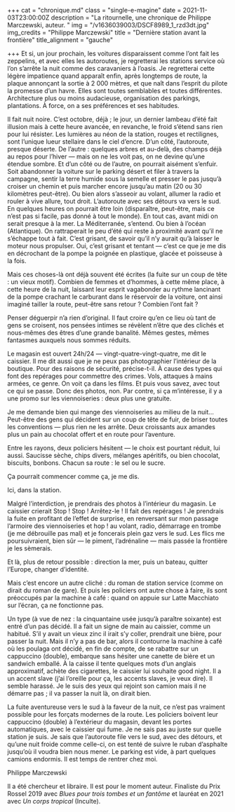 +++
cat = "chronique.md"
class = "single-e-magine"
date = 2021-11-03T23:00:00Z
description = "La ritournelle, une chronique de Philippe Marczewski, auteur. "
img = "/v1636039003/DSCF8989_1_rzd3dt.jpg"
img_credits = "Philippe Marczewski"
title = "Dernière station avant la frontière"
title_alignment = "gauche"

+++
Et si, un jour prochain, les voitures disparaissent comme l’ont fait les zeppelins, et avec elles les autoroutes, je regretterai les stations service où l’on s’arrête la nuit comme des caravaniers à l’oasis. Je regretterai cette légère impatience quand apparaît enfin, après longtemps de route, la plaque annonçant la sortie à 2 000 mètres, et que naît dans l’esprit du pilote la promesse d’un havre. Elles sont toutes semblables et toutes différentes. Architecture plus ou moins audacieuse, organisation des parkings, plantations. À force, on a ses préférences et ses habitudes. 

Il fait nuit noire. C’est octobre, déjà ; le jour, un dernier lambeau d’été fait illusion mais à cette heure avancée, en revanche, le froid s’étend sans rien pour lui résister. Les lumières au néon de la station, rouges et rectilignes, sont l’unique lueur stellaire dans le ciel d’encre. D’un côté, l’autoroute, presque déserte. De l’autre : quelques arbres et au-delà, des champs déjà au repos pour l’hiver — mais on ne les voit pas, on ne devine qu’une étendue sombre. Et d’un côté ou de l’autre, on pourrait aisément s’enfuir. Soit abandonner la voiture sur le parking désert et filer à travers la campagne, sentir la terre humide sous la semelle et presser le pas jusqu’à croiser un chemin et puis marcher encore jusqu’au matin (20 ou 30 kilomètres peut-être). Ou bien alors s’asseoir au volant, allumer la radio et rouler à vive allure, tout droit. L’autoroute avec ses détours va vers le sud. En quelques heures on pourrait être loin (disparaître, peut-être, mais ce n’est pas si facile, pas donné à tout le monde). En tout cas, avant midi on serait presque à la mer. La Méditerranée, s’entend. Ou bien à l’océan (Atlantique). On rattraperait le peu d’été qui reste à proximité avant qu’il ne s’échappe tout à fait. C’est grisant, de savoir qu’il n’y aurait qu’à laisser le moteur nous propulser. Oui, c’est grisant et tentant — c’est ce que je me dis en décrochant de la pompe la poignée en plastique, glacée et poisseuse à la fois. 

Mais ces choses-là ont déjà souvent été écrites (la fuite sur un coup de tête : un vieux motif). Combien de femmes et d’hommes, à cette même place, à cette heure de la nuit, laissant leur esprit vagabonder au rythme lancinant de la pompe crachant le carburant dans le réservoir de la voiture, ont ainsi imaginé tailler la route, peut-être sans retour ? Combien l’ont fait ? 

Penser déguerpir n’a rien d’original. Il faut croire qu’en ce lieu où tant de gens se croisent, nos pensées intimes se révèlent n’être que des clichés et nous-mêmes des êtres d’une grande banalité. Mêmes gestes, mêmes fantasmes auxquels nous sommes réduits. 

Le magasin est ouvert 24h/24 — vingt-quatre-vingt-quatre, me dit le caissier. Il me dit aussi que je ne peux pas photographier l’intérieur de la boutique. Pour des raisons de sécurité, précise-t-il. À cause des types qui font des repérages pour commettre des crimes. Vols, attaques à mains armées, ce genre. On voit ça dans les films. Et puis vous savez, avec tout ce qui se passe. Donc des photos, non. Par contre, si ça m’intéresse, il y a une promo sur les viennoiseries : deux plus une gratuite. 

Je me demande bien qui mange des viennoiseries au milieu de la nuit… Peut-être des gens qui décident sur un coup de tête de fuir, de briser toutes les conventions — plus rien ne les arrête. Deux croissants aux amandes plus un pain au chocolat offert et en route pour l’aventure.

Entre les rayons, deux policiers hésitent — le choix est pourtant réduit, lui aussi. Saucisse sèche, chips divers, mélanges apéritifs, ou bien chocolat, biscuits, bonbons. Chacun sa route : le sel ou le sucre. 

Ça pourrait commencer comme ça, je me dis. 

Ici, dans la station. 

Malgré l’interdiction, je prendrais des photos à l’intérieur du magasin. Le caissier crierait Stop ! Stop ! Arrêtez-le ! Il fait des repérages ! Je prendrais la fuite en profitant de l’effet de surprise, en renversant sur mon passage l’armoire des viennoiseries et hop ! au volant, radio, démarrage en trombe (je me débrouille pas mal) et je foncerais plein gaz vers le sud. Les flics me poursuivraient, bien sûr — le piment, l’adrénaline — mais passée la frontière je les sèmerais. 

Et là, plus de retour possible : direction la mer, puis un bateau, quitter l’Europe, changer d’identité. 

Mais c’est encore un autre cliché : du roman de station service (comme on dirait du roman de gare). Et puis les policiers ont autre chose à faire, ils sont préoccupés par la machine à café : quand on appuie sur Latte Macchiato sur l’écran, ça ne fonctionne pas. 

Un type (à vue de nez : la cinquantaine usée jusqu’à paraître soixante) est entré d’un pas décidé. Il a fait un signe de main au caissier, comme un habitué. S’il y avait un vieux zinc il irait s’y coller, prendrait une bière, pour passer la nuit. Mais il n’y a pas de bar, alors il contourne la machine à café où les poulaga ont décidé, en fin de compte, de se rabattre sur un cappuccino (double), embarque sans hésiter une canette de bière et un sandwich emballé. À la caisse il tente quelques mots d’un anglais approximatif, achète des cigarettes, le caissier lui souhaite good night. Il a un accent slave (j’ai l’oreille pour ça, les accents slaves, je veux dire). Il semble harassé. Je le suis des yeux qui rejoint son camion mais il ne démarre pas ; il va passer la nuit là, on dirait bien. 

La fuite aventureuse vers le sud à la faveur de la nuit, ce n’est pas vraiment possible pour les forçats modernes de la route. Les policiers boivent leur cappuccino (double) à l’extérieur du magasin, devant les portes automatiques, avec le caissier qui fume. Je ne sais pas au juste sur quelle station je suis. Je sais que l’autoroute file vers le sud, avec des détours, et qu’une nuit froide comme celle-ci, on est tenté de suivre le ruban d’asphalte jusqu’où il voudra bien nous mener. Le parking est vide, à part quelques camions endormis. Il est temps de rentrer chez moi. 

Philippe Marczewski

Il a été chercheur et libraire. Il est pour le moment auteur. Finaliste du Prix Rossel 2019 avec _Blues pour trois tombes et un fantôme_ et lauréat en 2021 avec _Un corps tropical_ (Inculte).